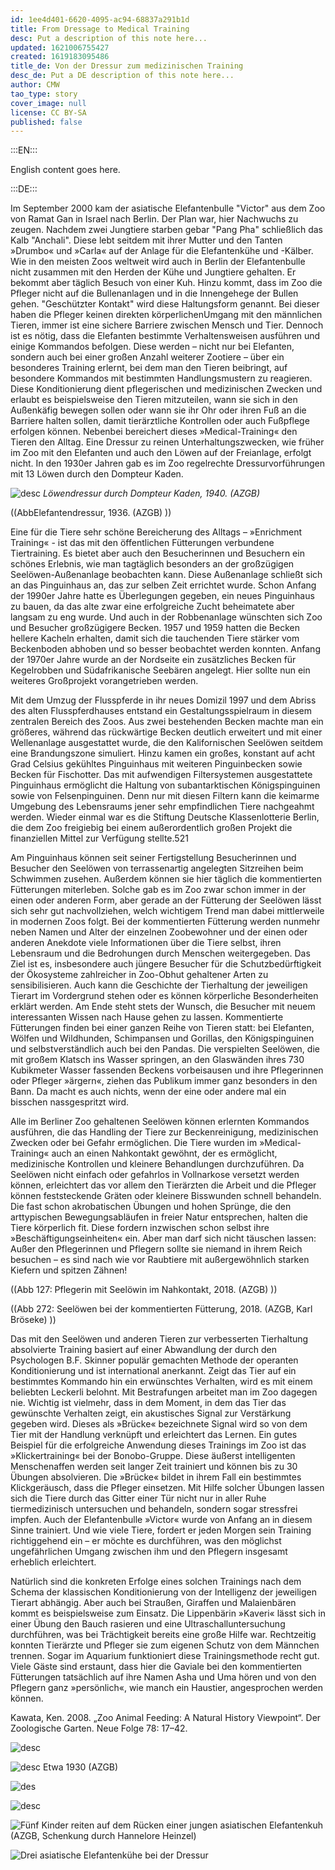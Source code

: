```yaml
---
id: 1ee4d401-6620-4095-ac94-68837a291b1d
title: From Dressage to Medical Training
desc: Put a description of this note here...
updated: 1621006755427
created: 1619183095486
title_de: Von der Dressur zum medizinischen Training
desc_de: Put a DE description of this note here...
author: CMW
tao_type: story
cover_image: null
license: CC BY-SA
published: false
---
```


:::EN:::

English content goes here.

:::DE:::

Im September 2000 kam der asiatische Elefantenbulle "Victor" aus dem Zoo von Ramat Gan in Israel nach Berlin. Der Plan war, hier Nachwuchs zu zeugen. Nachdem zwei Jungtiere starben gebar "Pang Pha" schließlich das Kalb "Anchali". Diese lebt seitdem mit ihrer Mutter und den Tanten »Drumbo« und »Carla« auf der Anlage für die Elefantenkühe und -Kälber. Wie in den meisten Zoos weltweit wird auch in Berlin der Elefantenbulle nicht zusammen mit den Herden der Kühe und Jungtiere gehalten. Er bekommt aber täglich Besuch von einer Kuh. Hinzu kommt, dass im Zoo die Pfleger nicht auf die Bullenanlagen und in die Innengehege der Bullen gehen. "Geschützter Kontakt" wird diese Haltungsform genannt. Bei dieser haben die Pfleger keinen direkten körperlichenUmgang mit den männlichen Tieren, immer ist eine sichere Barriere zwischen Mensch und Tier. Dennoch ist es nötig, dass die Elefanten bestimmte Verhaltensweisen ausführen und einige Kommandos befolgen. Diese werden – nicht nur bei Elefanten, sondern auch bei einer großen Anzahl weiterer Zootiere – über ein besonderes Training erlernt, bei dem man den Tieren beibringt, auf besondere Kommandos mit bestimmten Handlungsmustern zu reagieren. Diese Konditionierung dient pflegerischen und medizinischen Zwecken und erlaubt es beispielsweise den Tieren mitzuteilen, wann sie sich in den Außenkäfig bewegen sollen oder wann sie ihr Ohr oder ihren Fuß an die Barriere halten sollen, damit tierärztliche Kontrollen oder auch Fußpflege erfolgen können. Nebenbei bereichert dieses »Medical-Training« den Tieren den Alltag. Eine Dressur zu reinen Unterhaltungszwecken, wie früher im Zoo mit den Elefanten und auch den Löwen auf der Freianlage, erfolgt nicht. In den 1930er Jahren gab es im Zoo regelrechte Dressurvorführungen mit 13 Löwen durch den Dompteur Kaden.  

![desc](/images/cmw/Dressur_kaden_1940_Heck.jpg)
_Löwendressur durch Dompteur Kaden, 1940. (AZGB)_

((AbbElefantendressur, 1936. (AZGB) )) 

Eine für die Tiere sehr schöne Bereicherung des Alltags – »Enrichment Training« - ist das mit den öffentlichen Fütterungen verbundene Tiertraining. Es bietet aber auch den Besucherinnen und Besuchern ein schönes Erlebnis, wie man tagtäglich besonders an der großzügigen Seelöwen-Außenanlage beobachten kann. Diese Außenanlage schließt sich an das Pinguinhaus an, das zur selben Zeit errichtet wurde. Schon Anfang der 1990er Jahre hatte es Überlegungen gegeben, ein neues Pinguinhaus zu bauen, da das alte zwar eine erfolgreiche Zucht beheimatete aber langsam zu eng wurde. Und auch in der Robbenanlage wünschten sich Zoo und Besucher großzügigere Becken. 1957 und 1959 hatten die Becken hellere Kacheln erhalten, damit sich die tauchenden Tiere stärker vom Beckenboden abhoben und so besser beobachtet werden konnten. Anfang der 1970er Jahre wurde an der Nordseite ein zusätzliches Becken für Kegelrobben und Südafrikanische Seebären angelegt. Hier sollte nun ein weiteres Großprojekt vorangetrieben werden.  

Mit dem Umzug der Flusspferde in ihr neues Domizil 1997 und dem Abriss des alten Flusspferdhauses entstand ein Gestaltungsspielraum in diesem zentralen Bereich des Zoos. Aus zwei bestehenden Becken machte man ein größeres, während das rückwärtige Becken deutlich erweitert und mit einer Wellenanlage ausgestattet wurde, die den Kalifornischen Seelöwen seitdem eine Brandungszone simuliert. Hinzu kamen ein großes, konstant auf acht Grad Celsius gekühltes Pinguinhaus mit weiteren Pinguinbecken sowie Becken für Fischotter. Das mit aufwendigen Filtersystemen ausgestattete Pinguinhaus ermöglicht die Haltung von subantarktischen Königspinguinen sowie von Felsenpinguinen. Denn nur mit diesen Filtern kann die keimarme Umgebung des Lebensraums jener sehr empfindlichen Tiere nachgeahmt werden. Wieder einmal war es die Stiftung Deutsche Klassenlotterie Berlin, die dem Zoo freigiebig bei einem außerordentlich großen Projekt die finanziellen Mittel zur Verfügung stellte.521 

Am Pinguinhaus können seit seiner Fertigstellung Besucherinnen und Besucher den Seelöwen von terrassenartig angelegten Sitzreihen beim Schwimmen zusehen. Außerdem können sie hier täglich die kommentierten Fütterungen miterleben. Solche gab es im Zoo zwar schon immer in der einen oder anderen Form, aber gerade an der Fütterung der Seelöwen lässt sich sehr gut nachvollziehen, welch wichtigem Trend man dabei mittlerweile in modernen Zoos folgt. Bei der kommentierten Fütterung werden nunmehr neben Namen und Alter der einzelnen Zoobewohner und der einen oder anderen Anekdote viele Informationen über die Tiere selbst, ihren Lebensraum und die Bedrohungen durch Menschen weitergegeben. Das Ziel ist es, insbesondere auch jüngere Besucher für die Schutzbedürftigkeit der Ökosysteme zahlreicher in Zoo-Obhut gehaltener Arten zu sensibilisieren. Auch kann die Geschichte der Tierhaltung der jeweiligen Tierart im Vordergrund stehen oder es können körperliche Besonderheiten erklärt werden. Am Ende steht stets der Wunsch, die Besucher mit neuem interessanten Wissen nach Hause gehen zu lassen. Kommentierte Fütterungen finden bei einer ganzen Reihe von Tieren statt: bei Elefanten, Wölfen und Wildhunden, Schimpansen und Gorillas, den Königspinguinen und selbstverständlich auch bei den Pandas. Die verspielten Seelöwen, die mit großem Klatsch ins Wasser springen, an den Glaswänden ihres 730 Kubikmeter Wasser fassenden Beckens vorbeisausen und ihre Pflegerinnen oder Pfleger »ärgern«, ziehen das Publikum immer ganz besonders in den Bann. Da macht es auch nichts, wenn der eine oder andere mal ein bisschen nassgespritzt wird.  

Alle im Berliner Zoo gehaltenen Seelöwen können erlernten Kommandos ausführen, die das Handling der Tiere zur Beckenreinigung, medizinischen Zwecken oder bei Gefahr ermöglichen. Die Tiere wurden im »Medical-Training« auch an einen Nahkontakt gewöhnt, der es ermöglicht, medizinische Kontrollen und kleinere Behandlungen durchzuführen. Da Seelöwen nicht einfach oder gefahrlos in Vollnarkose versetzt werden können, erleichtert das vor allem den Tierärzten die Arbeit und die Pfleger können feststeckende Gräten oder kleinere Bisswunden schnell behandeln. Die fast schon akrobatischen Übungen und hohen Sprünge, die den arttypischen Bewegungsabläufen in freier Natur entsprechen, halten die Tiere körperlich fit. Diese fordern inzwischen schon selbst ihre »Beschäftigungseinheiten« ein. Aber man darf sich nicht täuschen lassen: Außer den Pflegerinnen und Pflegern sollte sie niemand in ihrem Reich besuchen – es sind nach wie vor Raubtiere mit außergewöhnlich starken Kiefern und spitzen Zähnen! 

((Abb 127: Pflegerin mit Seelöwin im Nahkontakt, 2018. (AZGB) )) 

((Abb 272: Seelöwen bei der kommentierten Fütterung, 2018. (AZGB, Karl Bröseke) )) 

Das mit den Seelöwen und anderen Tieren zur verbesserten Tierhaltung absolvierte Training basiert auf einer Abwandlung der durch den Psychologen B.F. Skinner populär gemachten Methode der operanten Konditionierung und ist international anerkannt. Zeigt das Tier auf ein bestimmtes Kommando hin ein erwünschtes Verhalten, wird es mit einem beliebten Leckerli belohnt. Mit Bestrafungen arbeitet man im Zoo dagegen nie. Wichtig ist vielmehr, dass in dem Moment, in dem das Tier das gewünschte Verhalten zeigt, ein akustisches Signal zur Verstärkung gegeben wird. Dieses als »Brücke« bezeichnete Signal wird so von dem Tier mit der Handlung verknüpft und erleichtert das Lernen. Ein gutes Beispiel für die erfolgreiche Anwendung dieses Trainings im Zoo ist das »Klickertraining« bei der Bonobo-Gruppe. Diese äußerst intelligenten Menschenaffen werden seit langer Zeit trainiert und können bis zu 30 Übungen absolvieren. Die »Brücke« bildet in ihrem Fall ein bestimmtes Klickgeräusch, dass die Pfleger einsetzen. Mit Hilfe solcher Übungen lassen sich die Tiere durch das Gitter einer Tür nicht nur in aller Ruhe tiermedizinisch untersuchen und behandeln, sondern sogar stressfrei impfen. Auch der Elefantenbulle »Victor« wurde von Anfang an in diesem Sinne trainiert. Und wie viele Tiere, fordert er jeden Morgen sein Training richtiggehend ein – er möchte es durchführen, was den möglichst ungefährlichen Umgang zwischen ihm und den Pflegern insgesamt erheblich erleichtert. 

Natürlich sind die konkreten Erfolge eines solchen Trainings nach dem Schema der klassischen Konditionierung von der Intelligenz der jeweiligen Tierart abhängig. Aber auch bei Straußen, Giraffen und Malaienbären kommt es beispielsweise zum Einsatz. Die Lippenbärin »Kaveri« lässt sich in einer Übung den Bauch rasieren und eine Ultraschalluntersuchung durchführen, was bei Trächtigkeit bereits eine große Hilfe war. Rechtzeitig konnten Tierärzte und Pfleger sie zum eigenen Schutz von dem Männchen trennen. Sogar im Aquarium funktioniert diese Trainingsmethode recht gut. Viele Gäste sind erstaunt, dass hier die Gaviale bei den kommentierten Fütterungen tatsächlich auf ihre Namen Asha und Uma hören und von den Pflegern ganz »persönlich«, wie manch ein Haustier, angesprochen werden können. 


Kawata, Ken. 2008. „Zoo Animal Feeding: A Natural History Viewpoint“. Der Zoologische Garten. Neue Folge 78: 17–42.

![desc](/images/cmw/Zooplakat_Schimpanse_Missi_1909.jpg)

![desc](/images/cmw/Elefant_Dressur.jpg)
Etwa 1930 (AZGB)

![des](/images/cmw/Schimpansin_Lore_Fahrrad.jpg)

![desc](/images/cmw/Schimpanse_Suse.jpg)

![Fünf Kinder reiten auf dem Rücken einer jungen asiatischen Elefantenkuh](/images/cmw/Shanti_Kinder_1953_S_3_91.jpg)
(AZGB, Schenkung durch Hannelore Heinzel)

![Drei asiatische Elefantenkühe bei der Dressur](/images/cmw/Elefantendressur.jpg)